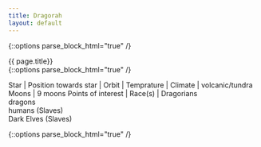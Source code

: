 ```yaml
---
title: Dragorah 
layout: default
---
```

{::options parse_block_html="true" /}
<div class="row">
<div class="col-md-3">
<div class="panel panel-default no-padding">
<div class="panel-heading">
{{ page.title}}
</div>
<div class="panel-body">
</div>
<div class="panel-body">
{::options parse_block_html="true" /}

Star | 
Position towards star | 
Orbit | 
Temprature | 
Climate | volcanic/tundra
Moons | 9 moons
Points of interest | 
Race(s) | Dragorians <br /> dragons <br /> humans (Slaves) <br /> Dark Elves (Slaves) 

</div>
</div>
</div>
<div class="col-md-9">
{::options parse_block_html="true" /}




</div>
</div>
